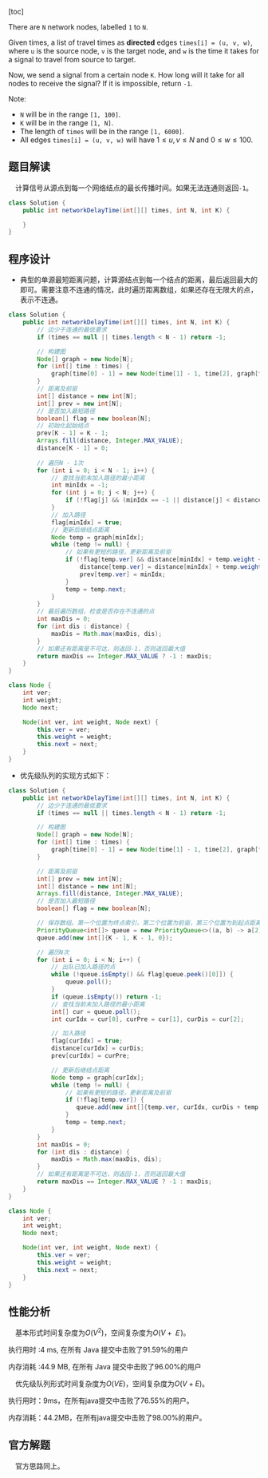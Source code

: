 [toc]

There are `N` network nodes, labelled `1` to `N`.

Given times, a list of travel times as **directed** edges `times[i] = (u, v, w)`, where `u` is the source node, `v` is the target node, and `w` is the time it takes for a signal to travel from source to target.

Now, we send a signal from a certain node `K`. How long will it take for all nodes to receive the signal? If it is impossible, return `-1`.



Note:

* `N` will be in the range `[1, 100]`.
* `K` will be in the range `[1, N]`.
* The length of `times` will be in the range `[1, 6000]`.
* All edges `times[i] = (u, v, w)` will have $1 \le u, v \le N$ and $0 \le w \le 100$.



## 题目解读

&emsp;计算信号从源点到每一个网络结点的最长传播时间。如果无法连通则返回`-1`。

```java
class Solution {
    public int networkDelayTime(int[][] times, int N, int K) {

    }
}
```

## 程序设计

* 典型的单源最短距离问题，计算源结点到每一个结点的距离，最后返回最大的即可。需要注意不连通的情况，此时遍历距离数组，如果还存在无限大的点，表示不连通。

```java
class Solution {
    public int networkDelayTime(int[][] times, int N, int K) {
        // 边少于连通的最低要求
        if (times == null || times.length < N - 1) return -1;

        // 构建图
        Node[] graph = new Node[N];
        for (int[] time : times) {
            graph[time[0] - 1] = new Node(time[1] - 1, time[2], graph[time[0] - 1]);
        }
        // 距离及前驱
        int[] distance = new int[N];
        int[] prev = new int[N];
        // 是否加入最短路径
        boolean[] flag = new boolean[N];
        // 初始化起始结点
        prev[K - 1] = K - 1;
        Arrays.fill(distance, Integer.MAX_VALUE);
        distance[K - 1] = 0;
        
        // 遍历N - 1次
        for (int i = 0; i < N - 1; i++) {
            // 查找当前未加入路径的最小距离
            int minIdx = -1;
            for (int j = 0; j < N; j++) {
                if (!flag[j] && (minIdx == -1 || distance[j] < distance[minIdx])) minIdx = j;
            }
            // 加入路径
            flag[minIdx] = true;
            // 更新后继结点距离
            Node temp = graph[minIdx];
            while (temp != null) {
                // 如果有更短的路径，更新距离及前驱
                if (!flag[temp.ver] && distance[minIdx] + temp.weight < distance[temp.ver]) {
                    distance[temp.ver] = distance[minIdx] + temp.weight;
                    prev[temp.ver] = minIdx;
                }
                temp = temp.next;
            }
        }
        // 最后遍历数组，检查是否存在不连通的点
        int maxDis = 0;
        for (int dis : distance) {
            maxDis = Math.max(maxDis, dis);
        }
        // 如果还有距离是不可达，则返回-1，否则返回最大值
        return maxDis == Integer.MAX_VALUE ? -1 : maxDis;
    }
}

class Node {
    int ver;
    int weight;
    Node next;

    Node(int ver, int weight, Node next) {
        this.ver = ver;
        this.weight = weight;
        this.next = next;
    }
}
```

* 优先级队列的实现方式如下：

```java
class Solution {
    public int networkDelayTime(int[][] times, int N, int K) {
        // 边少于连通的最低要求
        if (times == null || times.length < N - 1) return -1;

        // 构建图
        Node[] graph = new Node[N];
        for (int[] time : times) {
            graph[time[0] - 1] = new Node(time[1] - 1, time[2], graph[time[0] - 1]);
        }

        // 距离及前驱
        int[] prev = new int[N];
        int[] distance = new int[N];
        Arrays.fill(distance, Integer.MAX_VALUE);
        // 是否加入最短路径
        boolean[] flag = new boolean[N];

        // 保存数组。第一个位置为终点索引，第二个位置为前驱，第三个位置为到起点距离
        PriorityQueue<int[]> queue = new PriorityQueue<>((a, b) -> a[2] - b[2]);
        queue.add(new int[]{K - 1, K - 1, 0});

        // 遍历N次
        for (int i = 0; i < N; i++) {
            // 出队已加入路径的点
            while (!queue.isEmpty() && flag[queue.peek()[0]]) {
                queue.poll();
            }
            if (queue.isEmpty()) return -1;
            // 查找当前未加入路径的最小距离
            int[] cur = queue.poll();
            int curIdx = cur[0], curPre = cur[1], curDis = cur[2];

            // 加入路径
            flag[curIdx] = true;
            distance[curIdx] = curDis;
            prev[curIdx] = curPre;

            // 更新后继结点距离
            Node temp = graph[curIdx];
            while (temp != null) {
                // 如果有更短的路径，更新距离及前驱
                if (!flag[temp.ver]) {
                   queue.add(new int[]{temp.ver, curIdx, curDis + temp.weight});
                }
                temp = temp.next;
            }
        }
        int maxDis = 0;
        for (int dis : distance) {
            maxDis = Math.max(maxDis, dis);
        }
        // 如果还有距离是不可达，则返回-1，否则返回最大值
        return maxDis == Integer.MAX_VALUE ? -1 : maxDis;
    }
}

class Node {
    int ver;
    int weight;
    Node next;

    Node(int ver, int weight, Node next) {
        this.ver = ver;
        this.weight = weight;
        this.next = next;
    }
}
```

## 性能分析

&emsp;基本形式时间复杂度为$O(V^2)$，空间复杂度为$O(V +Ｅ)$。

执行用时 :4 ms, 在所有 Java 提交中击败了91.59%的用户

内存消耗 :44.9 MB, 在所有 Java 提交中击败了96.00%的用户

&emsp;优先级队列形式时间复杂度为$O(VE)$，空间复杂度为$O(V + E)$。

执行用时：9ms，在所有java提交中击败了76.55%的用户。

内存消耗：44.2MB，在所有java提交中击败了98.00%的用户。

## 官方解题

&emsp;官方思路同上。